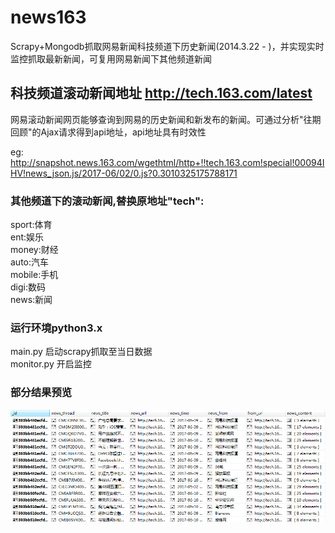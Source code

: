 # news163
Scrapy+Mongodb抓取网易新闻科技频道下历史新闻(2014.3.22 - )，并实现实时监控抓取最新新闻，可复用网易新闻下其他频道新闻

## 科技频道滚动新闻地址 http://tech.163.com/latest 
网易滚动新闻网页能够查询到网易的历史新闻和新发布的新闻。可通过分析"往期回顾"的Ajax请求得到api地址，api地址具有时效性

eg: http://snapshot.news.163.com/wgethtml/http+!!tech.163.com!special!00094IHV!news_json.js/2017-06/02/0.js?0.3010325175788171

### 其他频道下的滚动新闻,替换原地址"tech":
sport:体育   
ent:娱乐       
money:财经   
auto:汽车     
mobile:手机   
digi:数码   
news:新闻

### 运行环境python3.x
main.py    启动scrapy抓取至当日数据  
monitor.py 开启监控

### 部分结果预览
![image](http://github.com/jn5dhua/news163/raw/master/images/news_list.PNG)


